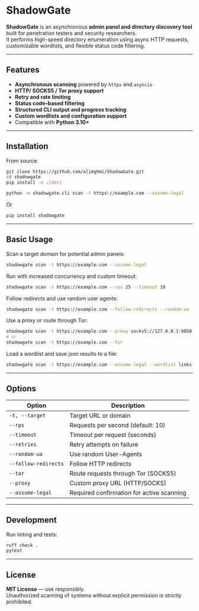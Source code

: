 # ShadowGate

**ShadowGate** is an asynchronous **admin panel and directory discovery tool** built for penetration testers and security researchers.  
It performs high-speed directory enumeration using async HTTP requests, customizable wordlists, and flexible status code filtering.

---

## Features

- **Asynchronous scanning** powered by `httpx` and `asyncio`
- **HTTP/ SOCKS5 / Tor proxy support**
- **Retry and rate limiting**
- **Status code–based filtering**
- **Structured CLI output and progress tracking**
- **Custom wordlists and configuration support**
- Compatible with **Python 3.10+**

---

## Installation

From source:

```bash
git clone https://github.com/alimghmi/ShadowGate.git
cd shadowgate
pip install -e .[dev]

python -m shadowgate.cli scan -t https://example.com --assume-legal
```

Or


```bash
pip install shadowgate
```

---

## Basic Usage

Scan a target domain for potential admin panels:

```bash
shadowgate scan -t https://example.com --assume-legal
```

Run with increased concurrency and custom timeout:

```bash
shadowgate scan -t https://example.com --rps 25 --timeout 10
```

Follow redirects and use random user agents:

```bash
shadowgate scan -t https://example.com --follow-redirects --random-ua
```

Use a proxy or route through Tor:

```bash
shadowgate scan -t https://example.com --proxy socks5://127.0.0.1:9050
# or
shadowgate scan -t https://example.com --tor
```

Load a wordlist and save json results to a file:

```bash
shadowgate scan -t https://example.com --assume-legal --wordlist links.txt --output result.json --out json
```

---

## Options

| Option | Description |
|--------|-------------|
| `-t, --target` | Target URL or domain |
| `--rps` | Requests per second (default: 10) |
| `--timeout` | Timeout per request (seconds) |
| `--retries` | Retry attempts on failure |
| `--random-ua` | Use random User-Agents |
| `--follow-redirects` | Follow HTTP redirects |
| `--tor` | Route requests through Tor (SOCKS5) |
| `--proxy` | Custom proxy URL (HTTP/SOCKS) |
| `--assume-legal` | Required confirmation for active scanning |

---

## Development

Run linting and tests:

```bash
ruff check .
pytest
```

---

## License

**MIT License** — use responsibly.  
Unauthorized scanning of systems without explicit permission is strictly prohibited.
